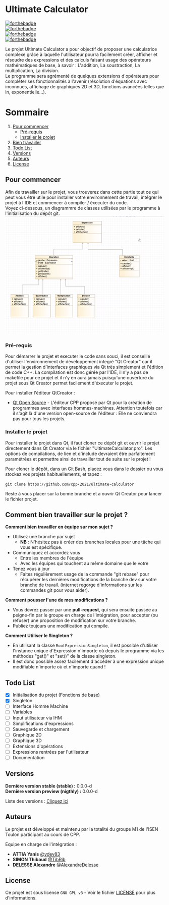 # Ultimate Calculator

[![forthebadge](https://forthebadge.com/images/badges/0-percent-optimized.svg)](https://forthebadge.com)  
[![forthebadge](https://forthebadge.com/images/badges/powered-by-coffee.svg)](https://forthebadge.com)  
[![forthebadge](https://forthebadge.com/images/badges/built-with-love.svg)](https://forthebadge.com)  
[![forthebadge](https://forthebadge.com/images/badges/made-with-c-plus-plus.svg)](https://forthebadge.com)  

Le projet Ultimate Calculator a pour objectif de proposer une calculatrice complexe grâce à laquelle l'utilisateur pourra facilement créer, afficher et résoudre des expressions et des calculs faisant usage des opérateurs mathématiques de base, à savoir : L'addition, La soustraction, La multiplication, La division.   
Le programme sera agrémenté de quelques extensions d'opérateurs pour compléter ses fonctionnalités à l'avenir (résolution d'équations avec inconnues, affichage de graphiques 2D et 3D, fonctions avancées telles que ln, exponentielle...).  
  
# Sommaire
1. [Pour commencer](#start)  
    - [Pré-requis](#start-prerequisites)  
    - [Installer le projet](#project-begin)  
2. [Bien travailler](#how-to)  
3. [Todo List](#todo)  
4. [Versions](#versions)  
5. [Auteurs](#authors)  
6. [License](#license)  

## Pour commencer <a name="start"></a>

Afin de travailler sur le projet, vous trouverez dans cette partie tout ce qui peut vous être utile pour installer votre environnement de travail, intégrer le projet à l'IDE et commencer à compiler / éxecuter du code.  
Voyez ci-dessous, un diagrammre de classes utilisées par le programme à l'initialisation du dépôt git.  
![Diagramme de classes](res/modelio.png?raw=true "Diagramme de classes")
  
### Pré-requis <a name="start-prerequisites"></a>

Pour démarrer le projet et executer le code sans souci, il est conseillé d'utiliser l'environnement de développement integré "Qt Creator" car il permet la gestion d'interfaces graphiques via Qt très simplement et l'édition de code C++. La compilation est donc gérée par l'IDE, il n'y a pas de makefile pour ce projet et il n'y en aura jamais puisqu'une ouverture du projet sous Qt Creator permet facilement d'éxecuter le projet.  
  
Pour installer l'éditeur QtCreator :  
* [Qt Open Source](https://www.qt.io/download-open-source) - L'éditeur CPP proposé par Qt pour la création de programmes avec interfaces hommes-machines. Attention toutefois car il s'agit là d'une version open-source de l'éditeur : Elle ne conviendra pas pour tous les projets.  

### Installer le projet <a name="project-begin"></a>

Pour installer le projet dans Qt, il faut cloner ce dépôt git et ouvrir le projet directement dans Qt Creator via le fichier "UltimateCalculator.pro". Les options de compilations, de lien et d'include devraient être parfaitement paramétrées et permettre ainsi de travailler tout de suite sur le projet !  

Pour cloner le dépôt, dans un Git Bash, placez vous dans le dossier ou vous stockez vos projets habituellements, et tapez :  

``git clone https://github.com/cpp-2021/ultimate-calculator``  

Reste à vous placer sur la bonne branche et a ouvrir Qt Creator pour lancer le fichier projet.  
  
## Comment bien travailler sur le projet ? <a name="how-to"></a>

**Comment bien travailler en équipe sur mon sujet ?**

- Utilisez une branche par sujet
    - **NB** : N'hésitez pas à créer des branches locales pour une tâche qui vous est spécifique.
- Communiquez et accordez vous
    - Entre les membres de l'équipe
    - Avec les équipes qui touchent au même domaine que le votre
- Tenez vous à jour
    - Faites régulièrement usage de la commande "git rebase" pour récupérer les dernières modifications de la branche dev sur votre branche de travail. (internet regorge d'informations sur les commandes git pour vous aider).

**Comment pousser l'une de mes modifications ?**

- Vous devrez passer par une **pull-request**, qui sera ensuite passée au peigne-fin par le groupe en charge de l'intégration, pour accepter (ou refuser) une proposition de modification sur votre branche.
- Publiez toujours une modification qui compile.  

**Comment Utiliser le Singleton ?**  
- En utilisant la classe `RootExpressionSingleton`, il est possible d'utiliser l'instance unique d'Expression n'importe où depuis le programme via les méthodes "get()" et "set()" de la classe singleton.  
- Il est donc possible assez facilement d'accéder à une expression unique modifiable n'importe où et n'importe quand !  

## Todo List <a name="todo"></a>

- [x] Initialisation du projet (Fonctions de base)  
- [x] Singleton  
- [ ] Interface Homme Machine
- [ ] Variables  
- [ ] Input utilisateur via IHM  
- [ ] Simplifications d'expressions  
- [ ] Sauvegarde et chargement  
- [ ] Graphique 2D  
- [ ] Graphique 3D  
- [ ] Extensions d'opérations  
- [ ] Expressions rentrées par l'utilisateur  
- [ ] Documentation  

## Versions <a name="versions"></a>
**Dernière version stable (stable) :** 0.0.0-d  
**Dernière version preview (nigthly) :** 0.0.0-d  

Liste des versions : [Cliquez ici](https://github.com/cpp-2021/cpp-2021/ultimate-calculator/tags)  

## Auteurs <a name="authors"></a>
Le projet est développé et maintenu par la totalité du groupe M1 de l'ISEN Toulon participant au cours de CPP.  

Equipe en charge de l'intégration :  
* **ATTIA Yanis** [@ydev83](https://github.com/yadev83)  
* **SIMON Thibaud** [@TibRib](https://github.com/tibrib)  
* **DELESSE Alexandre** [@AlexandreDelesse](https://github.com/alexandredelesse)  

## License <a name="license"></a>

Ce projet est sous license ``GNU GPL v3`` - Voir le fichier [LICENSE](LICENSE) pour plus d'informations.  
